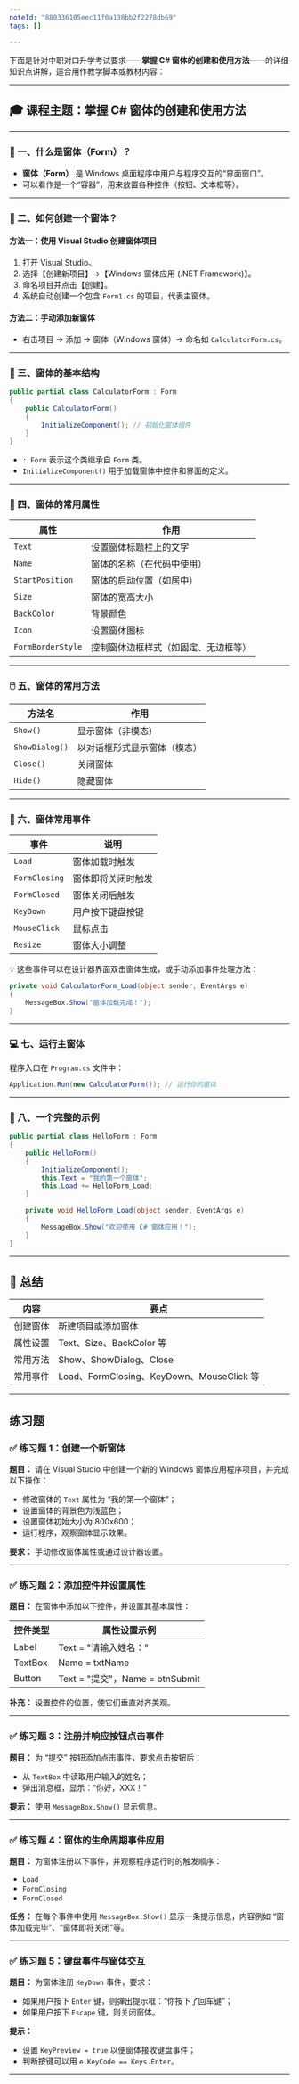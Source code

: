 ```yaml
---
noteId: "880336105eec11f0a138bb2f2278db69"
tags: []

---
```


下面是针对中职对口升学考试要求——**掌握 C# 窗体的创建和使用方法**——的详细知识点讲解，适合用作教学脚本或教材内容：

---

## 🎓 课程主题：掌握 C# 窗体的创建和使用方法

---

### 🧱 一、什么是窗体（Form）？

* **窗体（Form）** 是 Windows 桌面程序中用户与程序交互的“界面窗口”。
* 可以看作是一个“容器”，用来放置各种控件（按钮、文本框等）。

---

### 🧰 二、如何创建一个窗体？

#### 方法一：使用 Visual Studio 创建窗体项目

1. 打开 Visual Studio。
2. 选择【创建新项目】→【Windows 窗体应用 (.NET Framework)】。
3. 命名项目并点击【创建】。
4. 系统自动创建一个包含 `Form1.cs` 的项目，代表主窗体。

#### 方法二：手动添加新窗体

* 右击项目 → 添加 → 窗体（Windows 窗体）→ 命名如 `CalculatorForm.cs`。

---

### 📐 三、窗体的基本结构

```csharp
public partial class CalculatorForm : Form
{
    public CalculatorForm()
    {
        InitializeComponent(); // 初始化窗体组件
    }
}
```

* `: Form` 表示这个类继承自 `Form` 类。
* `InitializeComponent()` 用于加载窗体中控件和界面的定义。

---

### 🧾 四、窗体的常用属性

| 属性                | 作用                 |
| ----------------- | ------------------ |
| `Text`            | 设置窗体标题栏上的文字        |
| `Name`            | 窗体的名称（在代码中使用）      |
| `StartPosition`   | 窗体的启动位置（如居中）       |
| `Size`            | 窗体的宽高大小            |
| `BackColor`       | 背景颜色               |
| `Icon`            | 设置窗体图标             |
| `FormBorderStyle` | 控制窗体边框样式（如固定、无边框等） |

---

### 🖱️ 五、窗体的常用方法

| 方法名            | 作用             |
| -------------- | -------------- |
| `Show()`       | 显示窗体（非模态）      |
| `ShowDialog()` | 以对话框形式显示窗体（模态） |
| `Close()`      | 关闭窗体           |
| `Hide()`       | 隐藏窗体           |

---

### 🧠 六、窗体常用事件

| 事件            | 说明        |
| ------------- | --------- |
| `Load`        | 窗体加载时触发   |
| `FormClosing` | 窗体即将关闭时触发 |
| `FormClosed`  | 窗体关闭后触发   |
| `KeyDown`     | 用户按下键盘按键  |
| `MouseClick`  | 鼠标点击      |
| `Resize`      | 窗体大小调整    |

💡 这些事件可以在设计器界面双击窗体生成，或手动添加事件处理方法：

```csharp
private void CalculatorForm_Load(object sender, EventArgs e)
{
    MessageBox.Show("窗体加载完成！");
}
```

---

### 💻 七、运行主窗体

程序入口在 `Program.cs` 文件中：

```csharp
Application.Run(new CalculatorForm()); // 运行你的窗体
```

---

### 🧪 八、一个完整的示例

```csharp
public partial class HelloForm : Form
{
    public HelloForm()
    {
        InitializeComponent();
        this.Text = "我的第一个窗体";
        this.Load += HelloForm_Load;
    }

    private void HelloForm_Load(object sender, EventArgs e)
    {
        MessageBox.Show("欢迎使用 C# 窗体应用！");
    }
}
```

---

## 📌 总结

| 内容   | 要点                                    |
| ---- | ------------------------------------- |
| 创建窗体 | 新建项目或添加窗体                             |
| 属性设置 | Text、Size、BackColor 等                 |
| 常用方法 | Show、ShowDialog、Close                 |
| 常用事件 | Load、FormClosing、KeyDown、MouseClick 等 |

---



## 练习题

### ✅ **练习题 1：创建一个新窗体**

**题目：**
请在 Visual Studio 中创建一个新的 Windows 窗体应用程序项目，并完成以下操作：

* 修改窗体的 `Text` 属性为 “我的第一个窗体”；
* 设置窗体的背景色为浅蓝色；
* 设置窗体初始大小为 800x600；
* 运行程序，观察窗体显示效果。

**要求：** 手动修改窗体属性或通过设计器设置。

---

### ✅ **练习题 2：添加控件并设置属性**

**题目：**
在窗体中添加以下控件，并设置其基本属性：

| 控件类型    | 属性设置示例                       |
| ------- | ---------------------------- |
| Label   | Text = "请输入姓名："              |
| TextBox | Name = txtName               |
| Button  | Text = "提交"，Name = btnSubmit |

**补充：** 设置控件的位置，使它们垂直对齐美观。

---

### ✅ **练习题 3：注册并响应按钮点击事件**

**题目：**
为 “提交” 按钮添加点击事件，要求点击按钮后：

* 从 `TextBox` 中读取用户输入的姓名；
* 弹出消息框，显示：“你好，XXX！”

**提示：** 使用 `MessageBox.Show()` 显示信息。

---

### ✅ **练习题 4：窗体的生命周期事件应用**

**题目：**
为窗体注册以下事件，并观察程序运行时的触发顺序：

* `Load`
* `FormClosing`
* `FormClosed`

**任务：**
在每个事件中使用 `MessageBox.Show()` 显示一条提示信息，内容例如 “窗体加载完毕”、“窗体即将关闭”等。

---

### ✅ **练习题 5：键盘事件与窗体交互**

**题目：**
为窗体注册 `KeyDown` 事件，要求：

* 如果用户按下 `Enter` 键，则弹出提示框：“你按下了回车键”；
* 如果用户按下 `Escape` 键，则关闭窗体。

**提示：**

* 设置 `KeyPreview = true` 以便窗体接收键盘事件；
* 判断按键可以用 `e.KeyCode == Keys.Enter`。

---

